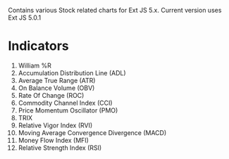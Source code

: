 Contains various Stock related charts for Ext JS 5.x. Current version uses Ext JS 5.0.1

Indicators
==========

1. William %R
2. Accumulation Distribution Line (ADL)
3. Average True Range (ATR)
4. On Balance Volume (OBV)
5. Rate Of Change (ROC)
6. Commodity Channel Index (CCI)
7. Price Momentum Oscillator (PMO)
8. TRIX
9. Relative Vigor Index (RVI)
10. Moving Average Convergence Divergence (MACD)
11. Money Flow Index (MFI)
12. Relative Strength Index (RSI)